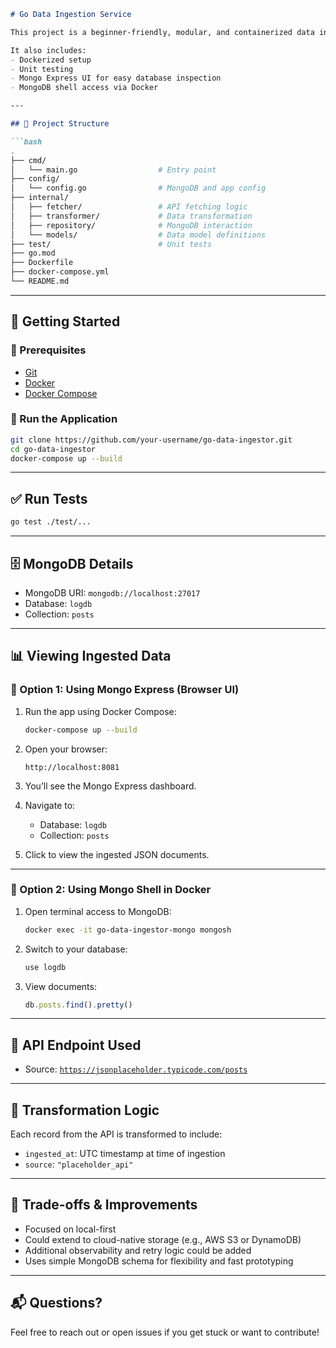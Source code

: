 ````markdown
# Go Data Ingestion Service

This project is a beginner-friendly, modular, and containerized data ingestion pipeline built with **Go** using **design patterns** and clean project structure. It fetches log data from a public API, applies transformation, and stores it in a **MongoDB** database running inside a Docker container.

It also includes:
- Dockerized setup
- Unit testing
- Mongo Express UI for easy database inspection
- MongoDB shell access via Docker

---

## 🧱 Project Structure

```bash
.
├── cmd/
│   └── main.go                  # Entry point
├── config/
│   └── config.go                # MongoDB and app config
├── internal/
│   ├── fetcher/                 # API fetching logic	
│   ├── transformer/             # Data transformation
│   ├── repository/              # MongoDB interaction
│   └── models/                  # Data model definitions
├── test/                        # Unit tests
├── go.mod
├── Dockerfile
├── docker-compose.yml
└── README.md
````

---

## 🚀 Getting Started

### 🔧 Prerequisites

* [Git](https://git-scm.com/)
* [Docker](https://www.docker.com/)
* [Docker Compose](https://docs.docker.com/compose/)

### 🧪 Run the Application

```bash
git clone https://github.com/your-username/go-data-ingestor.git
cd go-data-ingestor
docker-compose up --build
```

---

## ✅ Run Tests

```bash
go test ./test/...
```

---

## 🗄️ MongoDB Details

* MongoDB URI: `mongodb://localhost:27017`
* Database: `logdb`
* Collection: `posts`

---

## 📊 Viewing Ingested Data

### 🔹 Option 1: Using Mongo Express (Browser UI)

1. Run the app using Docker Compose:

   ```bash
   docker-compose up --build
   ```

2. Open your browser:

   ```
   http://localhost:8081
   ```

3. You’ll see the Mongo Express dashboard.

4. Navigate to:

   * Database: `logdb`
   * Collection: `posts`

5. Click to view the ingested JSON documents.

---

### 🔹 Option 2: Using Mongo Shell in Docker

1. Open terminal access to MongoDB:

   ```bash
   docker exec -it go-data-ingestor-mongo mongosh
   ```

2. Switch to your database:

   ```js
   use logdb
   ```

3. View documents:

   ```js
   db.posts.find().pretty()
   ```

---

## 🔁 API Endpoint Used

* Source: [`https://jsonplaceholder.typicode.com/posts`](https://jsonplaceholder.typicode.com/posts)

---

## 🔄 Transformation Logic

Each record from the API is transformed to include:

* `ingested_at`: UTC timestamp at time of ingestion
* `source`: `"placeholder_api"`

---

## 🧪 Trade-offs & Improvements

* Focused on local-first
* Could extend to cloud-native storage (e.g., AWS S3 or DynamoDB)
* Additional observability and retry logic could be added
* Uses simple MongoDB schema for flexibility and fast prototyping

---

## 📬 Questions?

Feel free to reach out or open issues if you get stuck or want to contribute!

